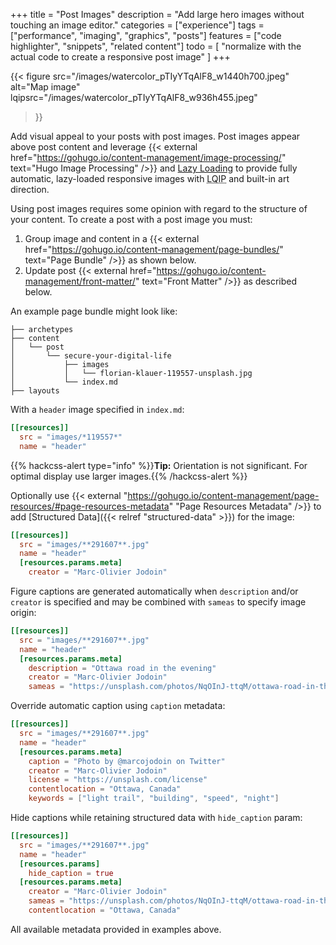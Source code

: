 +++
title = "Post Images"
description = "Add large hero images without touching an image editor."
categories = ["experience"]
tags = ["performance", "imaging", "graphics", "posts"]
features = ["code highlighter", "snippets", "related content"]
todo = [
  "normalize with the actual code to create a responsive post image"
]
+++

{{< figure
  src="/images/watercolor_pTIyYTqAlF8_w1440h700.jpeg"
  alt="Map image"
  lqipsrc="/images/watercolor_pTIyYTqAlF8_w936h455.jpeg"
>}}

Add visual appeal to your posts with post images. Post images appear above post content and leverage {{< external href="https://gohugo.io/content-management/image-processing/" text="Hugo Image Processing" />}} and [Lazy Loading](../lazy-loading) to provide fully automatic, lazy-loaded responsive images with <abbr title="Low-Quality Image Placeholders">LQIP</abbr> and built-in art direction.

Using post images requires some opinion with regard to the structure of your content. To create a post with a post image you must:

1. Group image and content in a {{< external href="https://gohugo.io/content-management/page-bundles/" text="Page Bundle" />}} as shown below.
2. Update post {{< external href="https://gohugo.io/content-management/front-matter/" text="Front Matter" />}} as described below.

An example page bundle might look like:

```
├── archetypes
├── content
│   └── post
│       └── secure-your-digital-life
│           ├── images
│           │   └── florian-klauer-119557-unsplash.jpg
│           └── index.md
├── layouts
```

With a `header` image specified in `index.md`:

```toml
[[resources]]
  src = "images/*119557*"
  name = "header"
```

{{% hackcss-alert type="info" %}}**Tip:** Orientation is not significant. For optimal display use larger images.{{% /hackcss-alert %}}

Optionally use {{< external "https://gohugo.io/content-management/page-resources/#page-resources-metadata" "Page Resources Metadata" />}} to add [Structured Data]({{< relref "structured-data" >}}) for the image:

```toml
[[resources]]
  src = "images/**291607**.jpg"
  name = "header"
  [resources.params.meta]
    creator = "Marc-Olivier Jodoin"
```

Figure captions are generated automatically when `description` and/or `creator` is specified and may be combined with `sameas` to specify image origin:

```toml
[[resources]]
  src = "images/**291607**.jpg"
  name = "header"
  [resources.params.meta]
    description = "Ottawa road in the evening"
    creator = "Marc-Olivier Jodoin"
    sameas = "https://unsplash.com/photos/NqOInJ-ttqM/ottawa-road-in-the-evening"
```

Override automatic caption using `caption` metadata:

```toml
[[resources]]
  src = "images/**291607**.jpg"
  name = "header"
  [resources.params.meta]
    caption = "Photo by @marcojodoin on Twitter"
    creator = "Marc-Olivier Jodoin"
    license = "https://unsplash.com/license"
    contentlocation = "Ottawa, Canada"
    keywords = ["light trail", "building", "speed", "night"]
```

Hide captions while retaining structured data with `hide_caption` param:

```toml
[[resources]]
  src = "images/**291607**.jpg"
  name = "header"
  [resources.params]
    hide_caption = true
  [resources.params.meta]
    creator = "Marc-Olivier Jodoin"
    sameas = "https://unsplash.com/photos/NqOInJ-ttqM/ottawa-road-in-the-evening"
    contentlocation = "Ottawa, Canada"
```

All available metadata provided in examples above.
